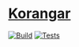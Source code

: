 # [Korangar](https://korangar.rs)

[![Build](https://github.com/ve5li/korangar/workflows/build/badge.svg)](https://github.com/ve5li/korangar/actions?query=workflow%3ABuild)
[![Tests](https://github.com/ve5li/korangar/workflows/test/badge.svg)](https://github.com/ve5li/korangar/actions?query=workflow%3ATest)
